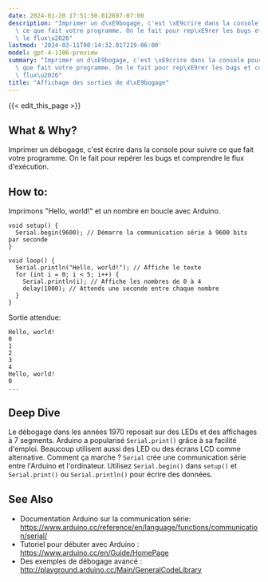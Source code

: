 ```yaml
---
date: 2024-01-20 17:51:50.012697-07:00
description: "Imprimer un d\xE9bogage, c'est \xE9crire dans la console pour suivre\
  \ ce que fait votre programme. On le fait pour rep\xE9rer les bugs et comprendre\
  \ le flux\u2026"
lastmod: '2024-03-11T00:14:32.017219-06:00'
model: gpt-4-1106-preview
summary: "Imprimer un d\xE9bogage, c'est \xE9crire dans la console pour suivre ce\
  \ que fait votre programme. On le fait pour rep\xE9rer les bugs et comprendre le\
  \ flux\u2026"
title: "Affichage des sorties de d\xE9bogage"
---
```


{{< edit_this_page >}}

## What & Why?
Imprimer un débogage, c'est écrire dans la console pour suivre ce que fait votre programme. On le fait pour repérer les bugs et comprendre le flux d'exécution.

## How to:
Imprimons "Hello, world!" et un nombre en boucle avec Arduino.

```Arduino
void setup() {
  Serial.begin(9600); // Démarre la communication série à 9600 bits par seconde
}

void loop() {
  Serial.println("Hello, world!"); // Affiche le texte
  for (int i = 0; i < 5; i++) {
    Serial.println(i); // Affiche les nombres de 0 à 4
    delay(1000); // Attends une seconde entre chaque nombre
  }
}
```

Sortie attendue:

```
Hello, world!
0
1
2
3
4
Hello, world!
0
...
```

## Deep Dive
Le débogage dans les années 1970 reposait sur des LEDs et des affichages à 7 segments. Arduino a popularisé `Serial.print()` grâce à sa facilité d'emploi. Beaucoup utilisent aussi des LED ou des écrans LCD comme alternative. Comment ça marche ? `Serial` crée une communication série entre l'Arduino et l'ordinateur. Utilisez `Serial.begin()` dans `setup()` et `Serial.print()` ou `Serial.println()` pour écrire des données.

## See Also
- Documentation Arduino sur la communication série: https://www.arduino.cc/reference/en/language/functions/communication/serial/
- Tutoriel pour débuter avec Arduino : https://www.arduino.cc/en/Guide/HomePage
- Des exemples de débogage avancé : http://playground.arduino.cc/Main/GeneralCodeLibrary
